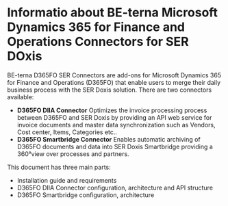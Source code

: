 # Informatio about BE-terna Microsoft Dynamics 365 for Finance and Operations Connectors for SER DOxis
BE-terna D365FO SER Connectors are add-ons for Microsoft Dynamics 365 for Finance and Operations (D365FO) that enable users to merge their daily business process with the SER Doxis solution.
There are two connectors available:
* **D365FO DIIA Connector**
Optimizes the invoice processing process between D365FO and SER Doxis by providing an API web service for invoice documents and master data synchronization such as Vendors, Cost center, Items, Categories etc..
* **D365FO Smartbridge Connector**
Enables automatic archiving of D365FO documents and data into SER Doxis Smartbridge providing a 360°view over processes and partners.

This document has three main parts:
* Installation guide and requirements
* D365FO DIIA Connector configuration, architecture and API structure 
* D365FO Smartbridge configuration, architecture
